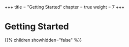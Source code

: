 +++
title = "Getting Started"
chapter = true
weight = 7
+++

# Getting Started

{{% children showhidden="false" %}}
